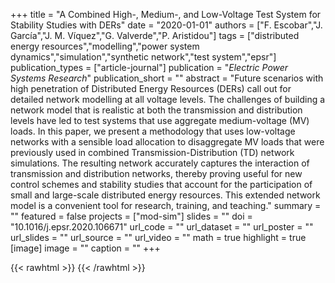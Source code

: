 +++
title = "A Combined High-, Medium-, and Low-Voltage Test System for Stability Studies with DERs"
date = "2020-01-01"
authors = ["F. Escobar","J. García","J. M. Víquez","G. Valverde","P. Aristidou"]
tags = ["distributed energy resources","modelling","power system dynamics","simulation","synthetic network","test system","epsr"]
publication_types = ["article-journal"]
publication = "_Electric Power Systems Research_"
publication_short = ""
abstract = "Future scenarios with high penetration of Distributed Energy Resources (DERs) call out for detailed network modelling at all voltage levels. The challenges of building a network model that is realistic at both the transmission and distribution levels have led to test systems that use aggregate medium-voltage (MV) loads. In this paper, we present a methodology that uses low-voltage networks with a sensible load allocation to disaggregate MV loads that were previously used in combined Transmission-Distribution (TD) network simulations. The resulting network accurately captures the interaction of transmission and distribution networks, thereby proving useful for new control schemes and stability studies that account for the participation of small and large-scale distributed energy resources. This extended network model is a convenient tool for research, training, and teaching."
summary = ""
featured = false
projects = ["mod-sim"]
slides = ""
doi = "10.1016/j.epsr.2020.106671"
url_code = ""
url_dataset = ""
url_poster = ""
url_slides = ""
url_source = ""
url_video = ""
math = true
highlight = true
[image]
image = ""
caption = ""
+++

{{< rawhtml >}}
<a href="https://plu.mx/plum/a/?doi=10.1016/j.epsr.2020.106671" class="plumx-details"></a>
{{< /rawhtml >}}
